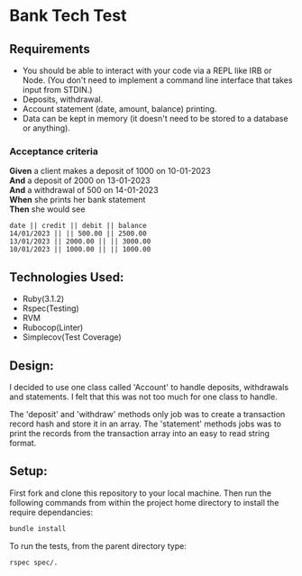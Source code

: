 # Bank Tech Test

## Requirements

* You should be able to interact with your code via a REPL like IRB or Node.  (You don't need to implement a command line interface that takes input from STDIN.)
* Deposits, withdrawal.
* Account statement (date, amount, balance) printing.
* Data can be kept in memory (it doesn't need to be stored to a database or anything).

### Acceptance criteria

**Given** a client makes a deposit of 1000 on 10-01-2023  
**And** a deposit of 2000 on 13-01-2023  
**And** a withdrawal of 500 on 14-01-2023  
**When** she prints her bank statement  
**Then** she would see

```
date || credit || debit || balance
14/01/2023 || || 500.00 || 2500.00
13/01/2023 || 2000.00 || || 3000.00
10/01/2023 || 1000.00 || || 1000.00
```

## Technologies Used:

- Ruby(3.1.2)
- Rspec(Testing)
- RVM
- Rubocop(Linter)
- Simplecov(Test Coverage)

## Design:

I decided to use one class called 'Account' to handle deposits, withdrawals and statements. I felt that this was not too much for one class to handle.

The 'deposit' and 'withdraw' methods only job was to create a transaction record hash and store it in an array.
The 'statement' methods jobs was to print the records from the transaction array into an easy to read string format.

## Setup:

First fork and clone this repository to your local machine.
Then run the following commands from within the project home directory to install the require dependancies:

```bash
bundle install
```

To run the tests, from the parent directory type:

```bash
rspec spec/.
```
